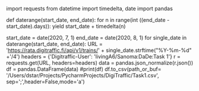 import requests
from datetime import timedelta, date
import pandas


def daterange(start_date, end_date):
    for n in range(int ((end_date - start_date).days)):
        yield start_date + timedelta(n)

start_date = date(2020, 7, 1)
end_date = date(2020, 8, 1)
for single_date in daterange(start_date, end_date):
    URL = 'https://rata.digitraffic.fi/api/v1/trains/' + single_date.strftime("%Y-%m-%d" +'/4')
    headers = {'Digitraffic-User': 'livingA6/Sanoma:DaDe:Task 1'}
    r = requests.get(URL, headers=headers)
    data = pandas.json_normalize(r.json())
    df = pandas.DataFrame(data)
    #print(df)
    df.to_csv(path_or_buf= '/Users/dstar/Projects/PycharmProjects/DigiTraffic/Task1.csv', sep=';',header=False,mode='a')
